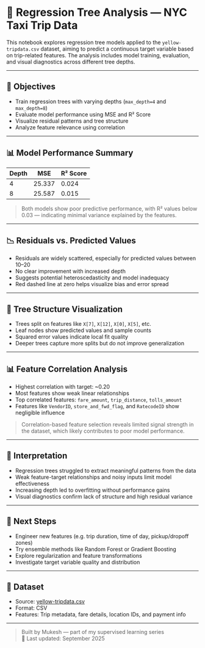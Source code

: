 # 🚕 Regression Tree Analysis — NYC Taxi Trip Data

This notebook explores regression tree models applied to the `yellow-tripdata.csv` dataset, aiming to predict a continuous target variable based on trip-related features. The analysis includes model training, evaluation, and visual diagnostics across different tree depths.

---

## 📌 Objectives

- Train regression trees with varying depths (`max_depth=4` and `max_depth=8`)
- Evaluate model performance using MSE and R² Score
- Visualize residual patterns and tree structure
- Analyze feature relevance using correlation

---

## 📊 Model Performance Summary

| Depth | MSE     | R² Score |
|-------|---------|----------|
| 4     | 25.337  | 0.024    |
| 8     | 25.587  | 0.015    |

> Both models show poor predictive performance, with R² values below 0.03 — indicating minimal variance explained by the features.

---

## 📉 Residuals vs. Predicted Values

- Residuals are widely scattered, especially for predicted values between 10–20
- No clear improvement with increased depth
- Suggests potential heteroscedasticity and model inadequacy
- Red dashed line at zero helps visualize bias and error spread

---

## 🌲 Tree Structure Visualization

- Trees split on features like `X[7]`, `X[12]`, `X[0]`, `X[5]`, etc.
- Leaf nodes show predicted values and sample counts
- Squared error values indicate local fit quality
- Deeper trees capture more splits but do not improve generalization

---

## 📊 Feature Correlation Analysis

- Highest correlation with target: ~0.20
- Most features show weak linear relationships
- Top correlated features: `fare_amount`, `trip_distance`, `tolls_amount`
- Features like `VendorID`, `store_and_fwd_flag`, and `RatecodeID` show negligible influence

> Correlation-based feature selection reveals limited signal strength in the dataset, which likely contributes to poor model performance.

---

## 🧠 Interpretation

- Regression trees struggled to extract meaningful patterns from the data
- Weak feature-target relationships and noisy inputs limit model effectiveness
- Increasing depth led to overfitting without performance gains
- Visual diagnostics confirm lack of structure and high residual variance

---

## 🚀 Next Steps

- Engineer new features (e.g. trip duration, time of day, pickup/dropoff zones)
- Try ensemble methods like Random Forest or Gradient Boosting
- Explore regularization and feature transformations
- Investigate target variable quality and distribution

---

## 📁 Dataset

- Source: [yellow-tripdata.csv](https://cf-courses-data.s3.us.cloud-object-storage.appdomain.cloud/pu9kbeSaAtRZ7RxdJKX9_A/yellow-tripdata.csv)
- Format: CSV
- Features: Trip metadata, fare details, location IDs, and payment info

---

> Built by Mukesh — part of my supervised learning series  
> 📅 Last updated: September 2025
